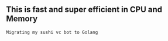## This is fast and super efficient in CPU and Memory

```bash
Migrating my sushi vc bot to Golang
```
